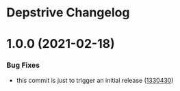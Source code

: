 # Depstrive Changelog

# 1.0.0 (2021-02-18)


### Bug Fixes

* this commit is just to trigger an initial release ([1330430](https://github.com/schibsted/depstrive/commit/1330430c09a8f1f666f71105c41ae2f0845b3031))
